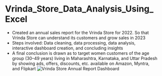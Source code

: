 # Vrinda_Store_Data_Analysis_Using_Excel
* Created an annual sales report for the Vrinda Store for 2022. So that Vrinda Store can understand its customers and grow sales in 2023
* Steps involved: Data cleaning, data processing, data analysis, interactive dashboard creation, and concluding insights 
* A final conclusion is drawn as to target women customers of the age group (30–49 years) living in Maharashtra, Karnataka, and Uttar Pradesh by showing ads, offers, discounts, etc. available on Amazon, Myntra, and Flipkart
![Vrinda Store Annual Report Dashboard](https://github.com/Anita-Sah/Vrinda_Store_Data_Analysis/assets/143807241/e6d46885-373f-406f-a4bc-ef4b44c10838)
